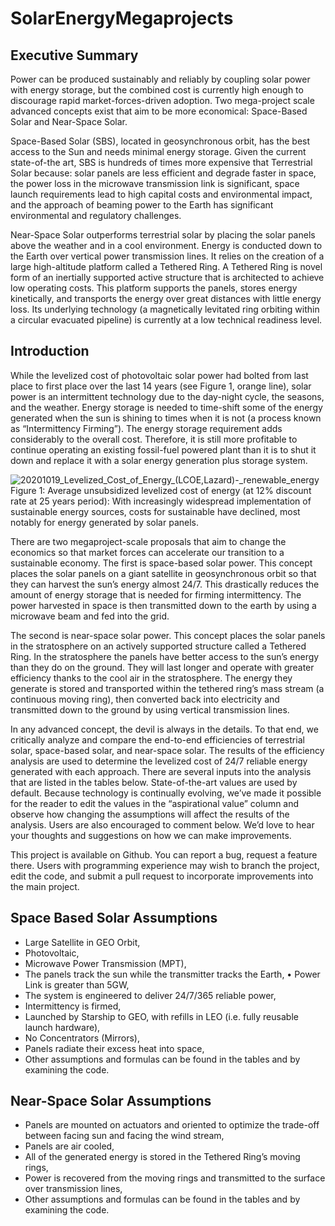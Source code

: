 # SolarEnergyMegaprojects

## Executive Summary
Power can be produced sustainably and reliably by coupling solar power with energy storage, but the combined cost is currently high enough to discourage rapid market-forces-driven adoption. Two mega-project scale advanced concepts exist that aim to be more economical: Space-Based Solar and Near-Space Solar.

Space-Based Solar (SBS), located in geosynchronous orbit, has the best access to the Sun and needs minimal energy storage. Given the current state-of-the art, SBS is hundreds of times more expensive that Terrestrial Solar because: solar panels are less efficient and degrade faster in space, the power loss in the microwave transmission link is significant, space launch requirements lead to high capital costs and environmental impact, and the approach of beaming power to the Earth has significant environmental and regulatory challenges.

Near-Space Solar outperforms terrestrial solar by placing the solar panels above the weather and in a cool environment. Energy is conducted down to the Earth over vertical power transmission lines. It relies on the creation of a large high-altitude platform called a Tethered Ring. A Tethered Ring is novel form of an inertially supported active structure that is architected to achieve low operating costs. This platform supports the panels, stores energy kinetically, and transports the energy over great distances with little energy loss. Its underlying technology (a magnetically levitated ring orbiting within a circular evacuated pipeline) is currently at a low technical readiness level.

## Introduction
While the levelized cost of photovoltaic solar power had bolted from last place to first place over the last 14 years (see Figure 1, orange line), solar power is an intermittent technology due to the day-night cycle, the seasons, and the weather. Energy storage is needed to time-shift some of the energy generated when the sun is shining to times when it is not (a process known as “Intermittency Firming”). The energy storage requirement adds considerably to the overall cost. Therefore, it is still more profitable to continue operating an existing fossil-fuel powered plant than it is to shut it down and replace it with a solar energy generation plus storage system.

![20201019_Levelized_Cost_of_Energy_(LCOE,_Lazard)_-_renewable_energy](https://github.com/philipswan/SolarEnergyMegaprojects/assets/29994403/5f722676-6c1f-4ce9-b165-d3aaaf992659)
Figure 1: Average unsubsidized levelized cost of energy (at 12% discount rate at 25 years period): With increasingly widespread implementation of sustainable energy sources, costs for sustainable have declined, most notably for energy generated by solar panels.

There are two megaproject-scale proposals that aim to change the economics so that market forces can accelerate our transition to a sustainable economy.
The first is space-based solar power. This concept places the solar panels on a giant satellite in geosynchronous orbit so that they can harvest the sun’s energy almost 24/7. This drastically reduces the amount of energy storage that is needed for firming intermittency. The power harvested in space is then transmitted down to the earth by using a microwave beam and fed into the grid.

The second is near-space solar power. This concept places the solar panels in the stratosphere on an actively supported structure called a Tethered Ring. In the stratosphere the panels have better access to the sun’s energy than they do on the ground. They will last longer and operate with greater efficiency thanks to the cool air in the stratosphere. The energy they generate is stored and transported within the tethered ring’s mass stream (a continuous moving ring), then converted back into electricity and transmitted down to the ground by using vertical transmission lines.

In any advanced concept, the devil is always in the details. To that end, we critically analyze and compare the end-to-end efficiencies of terrestrial solar, space-based solar, and near-space solar. The results of the efficiency analysis are used to determine the levelized cost of 24/7 reliable energy generated with each approach.
There are several inputs into the analysis that are listed in the tables below. State-of-the-art values are used by default. Because technology is continually evolving, we’ve made it possible for the reader to edit the values in the “aspirational value” column and observe how changing the assumptions will affect the results of the analysis.
Users are also encouraged to comment below. We’d love to hear your thoughts and suggestions on how we can make improvements.

This project is available on Github. You can report a bug, request a feature there. Users with programming experience may wish to branch the project, edit the code, and submit a pull request to incorporate improvements into the main project.

## Space Based Solar Assumptions
*	Large Satellite in GEO Orbit,
*	Photovoltaic,
*	Microwave Power Transmission (MPT),
*	The panels track the sun while the transmitter tracks the Earth,
•	Power Link is greater than 5GW,
*	The system is engineered to deliver 24/7/365 reliable power,
*	Intermittency is firmed,
*	Launched by Starship to GEO, with refills in LEO (i.e. fully reusable launch hardware),
*	No Concentrators (Mirrors),
*	Panels radiate their excess heat into space,
*	Other assumptions and formulas can be found in the tables and by examining the code.

## Near-Space Solar Assumptions
*	Panels are mounted on actuators and oriented to optimize the trade-off between facing sun and facing the wind stream,
*	Panels are air cooled,
*	All of the generated energy is stored in the Tethered Ring’s moving rings,
*	Power is recovered from the moving rings and transmitted to the surface over transmission lines,
*	Other assumptions and formulas can be found in the tables and by examining the code.

